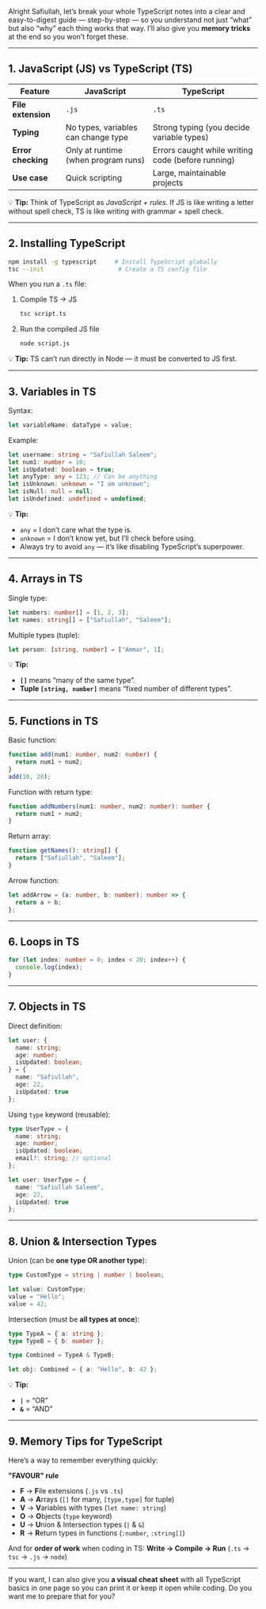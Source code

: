 Alright Safiullah, let’s break your whole TypeScript notes into a clear and easy-to-digest guide — step-by-step — so you understand not just “what” but also “why” each thing works that way.
I’ll also give you **memory tricks** at the end so you won’t forget these.

---

## **1. JavaScript (JS) vs TypeScript (TS)**

| Feature            | JavaScript                          | TypeScript                                        |
| ------------------ | ----------------------------------- | ------------------------------------------------- |
| **File extension** | `.js`                               | `.ts`                                             |
| **Typing**         | No types, variables can change type | Strong typing (you decide variable types)         |
| **Error checking** | Only at runtime (when program runs) | Errors caught while writing code (before running) |
| **Use case**       | Quick scripting                     | Large, maintainable projects                      |

💡 **Tip:** Think of TypeScript as *JavaScript + rules*.
If JS is like writing a letter without spell check, TS is like writing with grammar + spell check.

---

## **2. Installing TypeScript**

```bash
npm install -g typescript     # Install TypeScript globally
tsc --init                     # Create a TS config file
```

When you run a `.ts` file:

1. Compile TS → JS

   ```bash
   tsc script.ts
   ```
2. Run the compiled JS file

   ```bash
   node script.js
   ```

💡 **Tip:** TS can’t run directly in Node — it must be converted to JS first.

---

## **3. Variables in TS**

Syntax:

```ts
let variableName: dataType = value;
```

Example:

```ts
let username: string = "Safiullah Saleem";
let num1: number = 10;
let isUpdated: boolean = true;
let anyType: any = 123; // Can be anything
let isUnknown: unknown = "I am unknown";
let isNull: null = null;
let isUndefined: undefined = undefined;
```

💡 **Tip:**

* `any` = I don’t care what the type is.
* `unknown` = I don’t know yet, but I’ll check before using.
* Always try to avoid `any` — it’s like disabling TypeScript’s superpower.

---

## **4. Arrays in TS**

Single type:

```ts
let numbers: number[] = [1, 2, 3];
let names: string[] = ["Safiullah", "Saleem"];
```

Multiple types (tuple):

```ts
let person: [string, number] = ["Ammar", 1];
```

💡 **Tip:**

* **`[]`** means “many of the same type”.
* **Tuple `[string, number]`** means “fixed number of different types”.

---

## **5. Functions in TS**

Basic function:

```ts
function add(num1: number, num2: number) {
  return num1 + num2;
}
add(10, 20);
```

Function with return type:

```ts
function addNumbers(num1: number, num2: number): number {
  return num1 + num2;
}
```

Return array:

```ts
function getNames(): string[] {
  return ["Safiullah", "Saleem"];
}
```

Arrow function:

```ts
let addArrow = (a: number, b: number): number => {
  return a + b;
};
```

---

## **6. Loops in TS**

```ts
for (let index: number = 0; index < 20; index++) {
  console.log(index);
}
```

---

## **7. Objects in TS**

Direct definition:

```ts
let user: {
  name: string;
  age: number;
  isUpdated: boolean;
} = {
  name: "Safiullah",
  age: 22,
  isUpdated: true
};
```

Using `type` keyword (reusable):

```ts
type UserType = {
  name: string;
  age: number;
  isUpdated: boolean;
  email?: string; // optional
};

let user: UserType = {
  name: "Safiullah Saleem",
  age: 22,
  isUpdated: true
};
```

---

## **8. Union & Intersection Types**

Union (can be **one type OR another type**):

```ts
type CustomType = string | number | boolean;

let value: CustomType;
value = "Hello";
value = 42;
```

Intersection (must be **all types at once**):

```ts
type TypeA = { a: string };
type TypeB = { b: number };

type Combined = TypeA & TypeB;

let obj: Combined = { a: "Hello", b: 42 };
```

💡 **Tip:**

* **`|`** = “OR”
* **`&`** = “AND”

---

## **9. Memory Tips for TypeScript**

Here’s a way to remember everything quickly:

**"FAVOUR" rule**

* **F** → **F**ile extensions (`.js` vs `.ts`)
* **A** → **A**rrays (`[]` for many, `[type,type]` for tuple)
* **V** → **V**ariables with types (`let name: string`)
* **O** → **O**bjects (`type` keyword)
* **U** → **U**nion & Intersection types (`|` & `&`)
* **R** → **R**eturn types in functions (`:number`, `:string[]`)

And for **order of work** when coding in TS:
**Write → Compile → Run**
(`.ts` → `tsc` → `.js` → `node`)

---

If you want, I can also give you **a visual cheat sheet** with all TypeScript basics in one page so you can print it or keep it open while coding.
Do you want me to prepare that for you?
